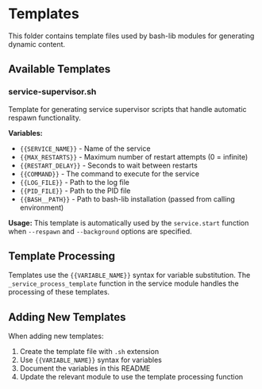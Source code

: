 # Templates

This folder contains template files used by bash-lib modules for generating dynamic content.

## Available Templates

### service-supervisor.sh

Template for generating service supervisor scripts that handle automatic respawn functionality.

**Variables:**
- `{{SERVICE_NAME}}` - Name of the service
- `{{MAX_RESTARTS}}` - Maximum number of restart attempts (0 = infinite)
- `{{RESTART_DELAY}}` - Seconds to wait between restarts
- `{{COMMAND}}` - The command to execute for the service
- `{{LOG_FILE}}` - Path to the log file
- `{{PID_FILE}}` - Path to the PID file
- `{{BASH__PATH}}` - Path to bash-lib installation (passed from calling environment)

**Usage:**
This template is automatically used by the `service.start` function when `--respawn` and `--background` options are specified.

## Template Processing

Templates use the `{{VARIABLE_NAME}}` syntax for variable substitution. The `_service_process_template` function in the service module handles the processing of these templates.

## Adding New Templates

When adding new templates:

1. Create the template file with `.sh` extension
2. Use `{{VARIABLE_NAME}}` syntax for variables
3. Document the variables in this README
4. Update the relevant module to use the template processing function 